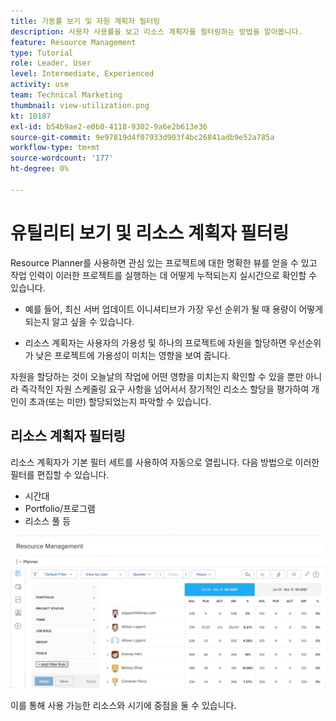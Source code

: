 ```yaml
---
title: 가동률 보기 및 자원 계획자 필터링
description: 사용자 사용률을 보고 리소스 계획자를 필터링하는 방법을 알아봅니다.
feature: Resource Management
type: Tutorial
role: Leader, User
level: Intermediate, Experienced
activity: use
team: Technical Marketing
thumbnail: view-utilization.png
kt: 10187
exl-id: b54b9ae2-e0b0-4118-9302-9a6e2b613e36
source-git-commit: 9e97819d4f07933d903f4bc26841adb9e52a785a
workflow-type: tm+mt
source-wordcount: '177'
ht-degree: 0%

---
```


# 유틸리티 보기 및 리소스 계획자 필터링

Resource Planner를 사용하면 관심 있는 프로젝트에 대한 명확한 뷰를 얻을 수 있고 작업 인력이 이러한 프로젝트를 실행하는 데 어떻게 누적되는지 실시간으로 확인할 수 있습니다.

* 예를 들어, 최신 서버 업데이트 이니셔티브가 가장 우선 순위가 될 때 용량이 어떻게 되는지 알고 싶을 수 있습니다.

* 리소스 계획자는 사용자의 가용성 및 하나의 프로젝트에 자원을 할당하면 우선순위가 낮은 프로젝트에 가용성이 미치는 영향을 보여 줍니다.


자원을 할당하는 것이 오늘날의 작업에 어떤 영향을 미치는지 확인할 수 있을 뿐만 아니라 즉각적인 자원 스케줄링 요구 사항을 넘어서서 장기적인 리소스 할당을 평가하여 개인이 초과(또는 미만) 할당되었는지 파악할 수 있습니다.

## 리소스 계획자 필터링

리소스 계획자가 기본 필터 세트를 사용하여 자동으로 열립니다. 다음 방법으로 이러한 필터를 편집할 수 있습니다.

* 시간대
* Portfolio/프로그램
* 리소스 풀 등

![리소스 플래너 필터](assets/TRP01.png)

이를 통해 사용 가능한 리소스와 시기에 중점을 둘 수 있습니다.
